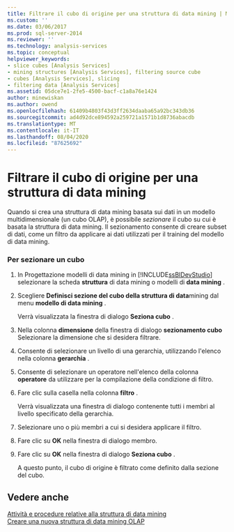 ```yaml
---
title: Filtrare il cubo di origine per una struttura di data mining | Microsoft Docs
ms.custom: ''
ms.date: 03/06/2017
ms.prod: sql-server-2014
ms.reviewer: ''
ms.technology: analysis-services
ms.topic: conceptual
helpviewer_keywords:
- slice cubes [Analysis Services]
- mining structures [Analysis Services], filtering source cube
- cubes [Analysis Services], slicing
- filtering data [Analysis Services]
ms.assetid: 05dce7e1-2fe5-4500-bacf-c1a8a76e1424
author: minewiskan
ms.author: owend
ms.openlocfilehash: 61409b4803f43d3ff2634daaba65a92bc343db36
ms.sourcegitcommit: ad4d92dce894592a259721a1571b1d8736abacdb
ms.translationtype: MT
ms.contentlocale: it-IT
ms.lasthandoff: 08/04/2020
ms.locfileid: "87625692"
---
```

# <a name="filter-the-source-cube-for-a-mining-structure"></a>Filtrare il cubo di origine per una struttura di data mining
  Quando si crea una struttura di data mining basata sui dati in un modello multidimensionale (un cubo OLAP), è possibile *sezionare* il cubo su cui è basata la struttura di data mining. Il sezionamento consente di creare subset di dati, come un filtro da applicare ai dati utilizzati per il training del modello di data mining.  
  
### <a name="to-slice-a-cube"></a>Per sezionare un cubo  
  
1.  In Progettazione modelli di data mining in [!INCLUDE[ssBIDevStudio](../includes/ssbidevstudio-md.md)] selezionare la scheda **struttura** di data mining o modelli di **data mining** .  
  
2.  Scegliere **Definisci sezione del cubo della struttura di data**mining dal menu **modello di data mining** .  
  
     Verrà visualizzata la finestra di dialogo **Seziona cubo** .  
  
3.  Nella colonna **dimensione** della finestra di dialogo **sezionamento cubo** Selezionare la dimensione che si desidera filtrare.  
  
4.  Consente di selezionare un livello di una gerarchia, utilizzando l'elenco nella colonna **gerarchia** .  
  
5.  Consente di selezionare un operatore nell'elenco della colonna **operatore** da utilizzare per la compilazione della condizione di filtro.  
  
6.  Fare clic sulla casella nella colonna **filtro** .  
  
     Verrà visualizzata una finestra di dialogo contenente tutti i membri al livello specificato della gerarchia.  
  
7.  Selezionare uno o più membri a cui si desidera applicare il filtro.  
  
8.  Fare clic su **OK** nella finestra di dialogo membro.  
  
9. Fare clic su **OK** nella finestra di dialogo **Seziona cubo** .  
  
     A questo punto, il cubo di origine è filtrato come definito dalla sezione del cubo.  
  
## <a name="see-also"></a>Vedere anche  
 [Attività e procedure relative alla struttura di data mining](data-mining/mining-structure-tasks-and-how-tos.md)   
 [Creare una nuova struttura di data mining OLAP](data-mining/create-a-new-olap-mining-structure.md)  
  
  
